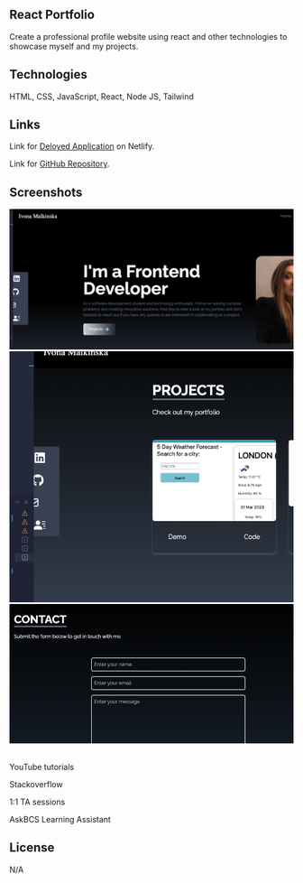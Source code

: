 ## React Portfolio 

Create a professional profile website using react and other technologies to showcase myself and my projects.


## Technologies 

HTML, CSS, JavaScript, React, Node JS, Tailwind

## Links

Link for [Deloyed Application](https://ivona-malk-reactportfolio.netlify.app/) on Netlify. 

Link for [GitHub Repository](https://github.com/ivonamaria/react-portfolio).

## Screenshots

![alt text](./screenshots/Screenshot%202023-03-30%20at%2022.57.59.png)
![alt text](./screenshots/Screenshot%202023-03-30%20at%2022.58.10.png)
![alt text](./screenshots/Screenshot%202023-03-30%20at%2022.58.19.png)

##

YouTube tutorials

Stackoverflow

1:1 TA sessions

AskBCS Learning Assistant

## License

N/A


